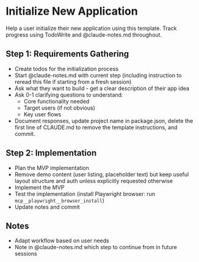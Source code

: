 # Initialize New Application

Help a user initialize their new application using this template. Track progress using TodoWrite and @claude-notes.md throughout.

## Step 1: Requirements Gathering

- Create todos for the initialization process
- Start @claude-notes.md with current step (including instruction to reread this file if starting from a fresh session)
- Ask what they want to build - get a clear description of their app idea
- Ask 0-1 clarifying questions to understand:
  - Core functionality needed
  - Target users (if not obvious)
  - Key user flows
- Document responses, update project name in package.json, delete the first line of CLAUDE.md to remove the template instructions, and commit.

## Step 2: Implementation

- Plan the MVP implementation
- Remove demo content (user listing, placeholder text) but keep useful layout structure and auth unless explicitly requested otherwise
- Implement the MVP
- Test the implementation (install Playwright browser: run `mcp__playwright__browser_install`)
- Update notes and commit

## Notes

- Adapt workflow based on user needs
- Note in @claude-notes.md which step to continue from in future sessions
